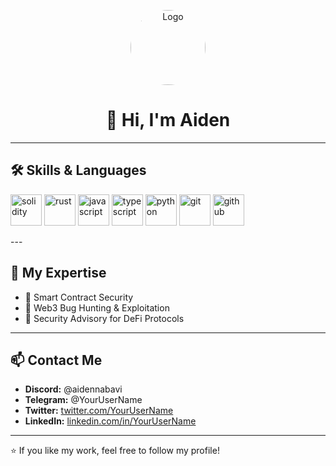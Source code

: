 <p align="center">
  <img src="https://avatars.githubusercontent.com/u/9919?s=280&v=4" alt="Logo" width="120" style="border-radius: 50%;" />
</p>

<h1 align="center">👋 Hi, I'm Aiden</h1>

---

## 🛠 Skills & Languages

<p align="left">
  <img src="https://cdn.jsdelivr.net/gh/devicons/devicon/icons/solidity/solidity-original.svg" alt="solidity" width="50" height="50"/>
  <img src="https://cdn.jsdelivr.net/gh/devicons/devicon/icons/rust/rust-plain.svg" alt="rust" width="50" height="50"/>
  <img src="https://cdn.jsdelivr.net/gh/devicons/devicon/icons/javascript/javascript-original.svg" alt="javascript" width="50" height="50"/>
  <img src="https://cdn.jsdelivr.net/gh/devicons/devicon/icons/typescript/typescript-original.svg" alt="typescript" width="50" height="50"/>
  <img src="https://cdn.jsdelivr.net/gh/devicons/devicon/icons/python/python-original.svg" alt="python" width="50" height="50"/>
  <img src="https://cdn.jsdelivr.net/gh/devicons/devicon/icons/git/git-original.svg" alt="git" width="50" height="50"/>
  <img src="https://cdn.jsdelivr.net/gh/devicons/devicon/icons/github/github-original.svg" alt="github" width="50" height="50"/>
</p>
---

## 🔐 My Expertise
- 📍 Smart Contract Security  
- 📍 Web3 Bug Hunting & Exploitation  
- 📍 Security Advisory for DeFi Protocols  

---

## 📫 Contact Me
- **Discord:** @aidennabavi  
- **Telegram:** @YourUserName  
- **Twitter:** [twitter.com/YourUserName](https://twitter.com/)  
- **LinkedIn:** [linkedin.com/in/YourUserName](https://linkedin.com)  

---

⭐️ If you like my work, feel free to follow my profile!

